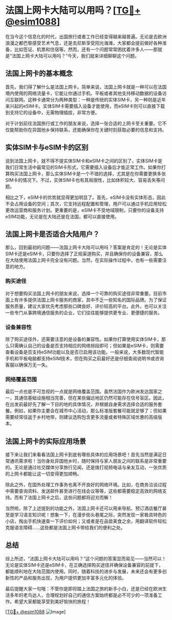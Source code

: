 # 法国上网卡大陆可以用吗？[[TG💪+ @esim1088](https://t.me/s/esim1088)]

在当今这个信息化的时代，出国旅行或者工作已经变得越来越普遍。无论是去欧洲浪漫之都巴黎感受艺术气息，还是去尼斯享受阳光海滩，大家都会提前做好各种准备，比如签证、机票和住宿等。然而，还有一个问题常常困扰着许多人——那就是“法国上网卡大陆可以用吗？”今天，我们就来详细聊聊这个问题。

## 法国上网卡的基本概念

首先，我们得了解什么是法国上网卡。简单来说，法国上网卡就是一种可以在法国境内使用的网络流量卡，它能让你通过手机、平板或者其他支持移动数据的设备访问互联网。这种卡通常分为两种类型：一种是传统的实体SIM卡，另一种则是近年来兴起的eSIM卡。实体SIM卡需要插入设备才能使用，而eSIM卡则可以直接下载到支持它的设备中，无需物理插拔，非常方便。

对于计划前往法国旅行或工作的朋友来说，选择一张合适的上网卡至关重要。它不仅能帮助你在异国他乡保持联系，还能确保你在关键时刻获取必要的信息和支持。

## 实体SIM卡与eSIM卡的区别

说到法国上网卡，就不得不提实体SIM卡和eSIM卡之间的区别了。实体SIM卡是我们日常生活中最常见的SIM卡形式，它需要插入设备后才能正常工作。如果你打算购买法国上网卡，那么实体SIM卡是一个不错的选择，尤其是在你需要更换多张SIM卡的情况下。不过，实体SIM卡也有其局限性，比如体积较大、容易丢失等问题。

相比之下，eSIM卡的优势就显得更加明显了。首先，eSIM卡没有实体形态，因此不会占用设备的空间；其次，它支持远程配置和管理，用户可以通过手机应用轻松更改运营商和服务计划。更重要的是，eSIM卡不受地域限制，只要你的设备支持eSIM功能，无论是在大陆还是在法国，都可以直接使用。

## 法国上网卡是否适合大陆用户？

那么，回到最初的问题——法国上网卡大陆可以用吗？答案是肯定的！无论是实体SIM卡还是eSIM卡，只要你选择了正规渠道购买，并且确保你的设备兼容，那么在大陆使用法国上网卡完全没有问题。当然，在实际操作过程中，也有一些需要注意的地方。

### 购买途径

对于想要购买法国上网卡的朋友来说，选择一个可靠的购买途径非常重要。目前市面上有许多提供法国上网卡服务的商家，其中不乏一些知名的国际品牌。为了保证服务质量，建议大家优先考虑那些口碑良好、评价较高的平台。此外，也可以关注一些专门从事跨境通信服务的企业，它们往往能够提供更专业、更便捷的服务。

### 设备兼容性

除了购买途径外，还需要注意的是设备的兼容性。如果你打算使用实体SIM卡，那么只需确认自己的设备是否支持相应的网络频段即可；但如果是eSIM卡，则需要查看设备是否支持eSIM功能以及是否已启用该功能。一般来说，大多数现代智能手机和平板电脑都支持eSIM技术，但在购买之前最好还是仔细查阅说明书或咨询客服以确保万无一失。

### 网络覆盖范围

最后一点也是不可忽视的一点就是网络覆盖范围。虽然法国作为欧洲发达国家之一，其通信基础设施相当完善，但在某些偏远地区仍然可能存在信号盲区。因此，在出发前最好先了解一下目的地的具体情况，并根据自身需求选择合适的服务套餐。例如，如果你主要会在城市中心活动，那么标准版套餐可能就足够了；但如果需要经常往返于乡村地带，则建议选购包含更多流量或者特殊区域优惠的高级版本。

## 法国上网卡的实际应用场景

接下来让我们来看看法国上网卡到底有哪些具体的应用场景吧！首先当然是满足日常通讯需求啦！当你身处异国他乡时，随时保持与家人朋友之间的联系是非常重要的。无论是通过社交媒体分享旅行见闻，还是拨打视频电话与亲友互动，一张优质的上网卡都能让这一切变得更加顺畅。

除此之外，在国外处理工作事务也离不开良好的网络环境。比如，在商务洽谈过程中需要查询资料、发送邮件甚至进行在线会议等等，这些都需要稳定高效的网络支持。而有了法国上网卡之后，这些问题都将迎刃而解！

当然啦，除了上述提到的功能之外，法国上网卡还可以用来导航、预订酒店餐厅甚至是学习语言知识呢！想象一下，在漫步街头巷尾之际，突然发现一家极具特色的小店，掏出手机快速查一下评价如何；又或者是在品尝美食之余，用翻译软件轻松克服语言障碍……这些都是法国上网卡带给我们的便利之处。

## 总结

综上所述，“法国上网卡大陆可以用吗？”这个问题的答案显而易见——当然可以！无论是实体SIM卡还是eSIM卡，在正确选择购买途径并确保设备兼容的前提下，都能顺利地在大陆范围内使用。同时，随着科技的进步与发展，未来还会有更多创新性的产品和服务出现，为用户提供更加丰富多元化的体验。

最后提醒大家一句哦：不管你是即将踏上法国之旅的新手小白，还是已经在欧洲生活多年的老鸟达人，合理规划好自己的通信方案始终都是必不可少的一项准备工作。希望大家都能享受到美好愉快的旅程！

[[TG💪+ @esim1088](https://t.me/s/esim1088) ![Image](https://i.postimg.cc/4NQfJmqS/Snipaste-2025-05-13-00-14-12.png)]